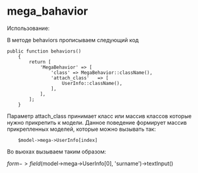 # mega_bahavior

Использование:

В методе behaviors прописываем следующий код

    public function behaviors()
        {
            return [
                'MegaBehavior' => [
                    'class' => MegaBehavior::className(),
                    'attach_class'   => [
                        UserInfo::className(),
                    ],
                ],
            ];
        }
    
 Параметр attach_class принимает класс или массив классов которые нужно прикрепить к модели. Данное поведение формирует массив 
 прикрепленных моделей, которые можно вызывать так: 
 
        $model->mega->UserInfo[index]
    
 Во вьюхах вызываем таким образом:
 
 $form->field($model->mega->UserInfo[0], 'surname')->textInput()
